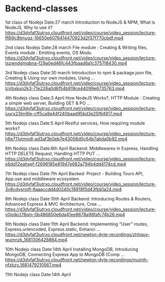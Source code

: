 # Backend-classes

1st class of Nodejs       Date:27 march
Introduction to NodeJS & NPM, What is NodeJS, Why to use it?
https://d3dyfaf3iutrxo.cloudfront.net/video/course/video_session/lecture-ff8i9c8tmugz-16650e6076414470923d2f37f770cbdf.mp4

2nd class Nodejs          Date:28 march
File module : Creating & Writing files, Events module : Emitting events, OS Modu
https://d3dyfaf3iutrxo.cloudfront.net/video/course/video_session/lecture-tszwndgmqbna-f29a0ed46fc443fbaad6a1c3757f8430.mp4

3rd Nodejs class          Date:30 march
Introduction to npm & package.json file, Creating & Using our own modules, Using ...
https://d3dyfaf3iutrxo.cloudfront.net/video/course/video_session/lecture-lcjrbxkup2k3-71e226a0d6f54b919ce44099e6735763.mp4

4th Nodejs class          Date:3 April
How NodeJS Works?, HTTP Module : Creating a simple web server, Building GET & PO ...
https://d3dyfaf3iutrxo.cloudfront.net/video/course/video_session/lecture-iuurx23tm9le-cff5ca9a44f240baad95bd3e25f64917.mp4

5th Nodejs class          Date:5 April
Restful services, How requiring module works?
https://d3dyfaf3iutrxo.cloudfront.net/video/course/video_session/lecture-h6e711otmndl-ad3af3b0eb7e43008d0c64b7abda0b92.mp4

6th Nodejs class          Date:6th April
Backend: Middlewares in Express, Handling HTTP DELETE Request, Handling HTTP PUT ...
https://d3dyfaf3iutrxo.cloudfront.net/video/course/video_session/lecture-e6dd12eahxef-f2698185e81947e682a794b4dd4174cd.mp4

7th Nodejs class          Date:7th April
Backed: Project - Building Tours API, App.use and middleware ecosystem
https://d3dyfaf3iutrxo.cloudfront.net/video/course/video_session/lecture-3v8cdysrioft-8aaaccdd4d0240c18918f5d43fbb1a24.mp4

8th Nodejs class          Date:10th April
Backend: Introducing Routes & Routers, Advanced Express & MVC Architecture, Crea ...
https://d3dyfaf3iutrxo.cloudfront.net/video/course/video_session/lecture-y0jolkct78qm-0b486850e6da41ee8678a98fafc74b26.mp4

9th Nodejs class          Date:11th April
Backend: Implementing “User” routes, Express.urlencoded, Express.static, Enhanci ...
https://d3dyfaf3iutrxo.cloudfront.net/newton-dyte-recordings/zhhquy-wumnzk_1681306426864.mp4

10th Nodejs class          Date:14th April
Installing MongoDB, Introducing MongoDB, Connecting Express App to MongoDB (Comp ...
https://d3dyfaf3iutrxo.cloudfront.net/newton-dyte-recordings/muinjh-nfzkzy_1681479210567.mp4

11th Nodejs class          Date:14th April
